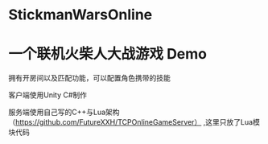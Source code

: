 # StickmanWarsOnline
# 一个联机火柴人大战游戏 Demo

拥有开房间以及匹配功能，可以配置角色携带的技能

客户端使用Unity C#制作

服务端使用自己写的C++与Lua架构（https://github.com/FutureXXH/TCPOnlineGameServer）  ,这里只放了Lua模块代码
